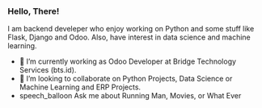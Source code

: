 ### Hello, There!
I am backend develeper who enjoy working on Python and some stuff like Flask, Django and Odoo. Also, have interest in data science and machine learning. 
- 🔭 I’m currently working as Odoo Developer at Bridge Technology Services (bts.id).
- 🤝 I’m looking to collaborate on Python Projects, Data Science or Machine Learning and ERP Projects.
- speech_balloon Ask me about Running Man, Movies, or What Ever
